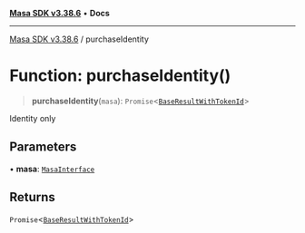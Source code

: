 [**Masa SDK v3.38.6**](../README.md) • **Docs**

***

[Masa SDK v3.38.6](../globals.md) / purchaseIdentity

# Function: purchaseIdentity()

> **purchaseIdentity**(`masa`): `Promise`\<[`BaseResultWithTokenId`](../interfaces/BaseResultWithTokenId.md)\>

Identity only

## Parameters

• **masa**: [`MasaInterface`](../interfaces/MasaInterface.md)

## Returns

`Promise`\<[`BaseResultWithTokenId`](../interfaces/BaseResultWithTokenId.md)\>
